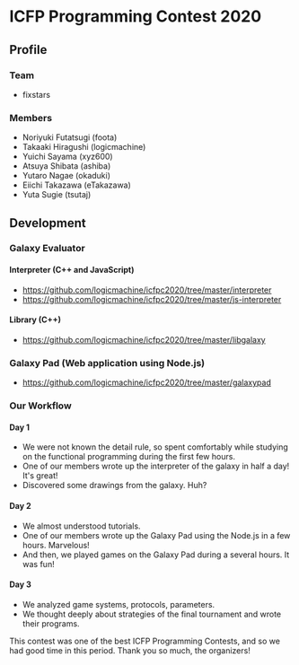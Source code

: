 # ICFP Programming Contest 2020

## Profile

### Team
* fixstars

### Members
* Noriyuki Futatsugi (foota)
* Takaaki Hiragushi (logicmachine)
* Yuichi Sayama (xyz600)
* Atsuya Shibata (ashiba)
* Yutaro Nagae (okaduki)
* Eiichi Takazawa (eTakazawa)
* Yuta Sugie (tsutaj)

## Development

### Galaxy Evaluator

#### Interpreter (C++ and JavaScript)
* https://github.com/logicmachine/icfpc2020/tree/master/interpreter
* https://github.com/logicmachine/icfpc2020/tree/master/js-interpreter

#### Library (C++)
* https://github.com/logicmachine/icfpc2020/tree/master/libgalaxy

### Galaxy Pad (Web application using Node.js)
* https://github.com/logicmachine/icfpc2020/tree/master/galaxypad

### Our Workflow

#### Day 1
* We were not known the detail rule, so spent comfortably while studying on the functional programming during the first few hours.
* One of our members wrote up the interpreter of the galaxy in half a day! It's great!
* Discovered some drawings from the galaxy. Huh?

#### Day 2
* We almost understood tutorials.
* One of our members wrote up the Galaxy Pad using the Node.js in a few hours. Marvelous!
* And then, we played games on the Galaxy Pad during a several hours. It was fun!

#### Day 3
* We analyzed game systems, protocols, parameters.
* We thought deeply about strategies of the final tournament and wrote their programs.

This contest was one of the best ICFP Programming Contests, and so we had good time in this period.
Thank you so much, the organizers!
